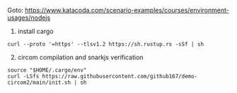 Goto: https://www.katacoda.com/scenario-examples/courses/environment-usages/nodejs

1. install cargo
```
curl --proto '=https' --tlsv1.2 https://sh.rustup.rs -sSf | sh
```
2. circom compilation and snarkjs verification
```
source "$HOME/.cargo/env"
curl -LSfs https://raw.githubusercontent.com/github167/demo-circom2/main/init.sh | sh
```
